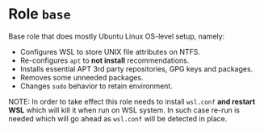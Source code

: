 # Role `base`
Base role that does mostly Ubuntu Linux OS-level setup, namely:

* Configures WSL to store UNIX file attributes on NTFS.
* Re-configures `apt` to **not install** recommendations.
* Installs essential APT 3rd party repositories, GPG keys and packages.
* Removes some unneeded packages.
* Changes `sudo` behavior to retain environment.

NOTE: In order to take effect this role needs to install `wsl.conf` **and
restart WSL** which will kill it when run on WSL system. In such case re-run is
needed which will go ahead as `wsl.conf` will be detected in place.

